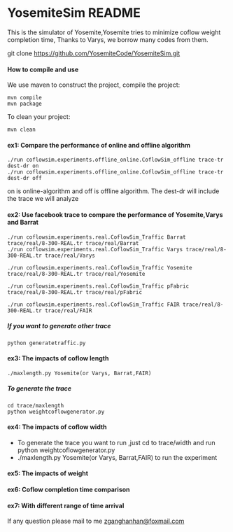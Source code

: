 # YosemiteSim README
This is the simulator of Yosemite,Yosemite tries to minimize coflow weight completion time, Thanks to Varys, we borrow many codes from them.

git clone https://github.com/YosemiteCode/YosemiteSim.git


#### How to compile and use
 We use maven to construct the project, compile the project:
 ```
 mvn compile
 mvn package
 ```
To clean your project:
 ```
 mvn clean
``` 
#### ex1: Compare the performance of online and offline algorithm
 ```
./run coflowsim.experiments.offline_online.CoflowSim_offline trace-tr dest-dr on
./run coflowsim.experiments.offline_online.CoflowSim_offline trace-tr dest-dr off
 ```

on is online-algorithm and off is offline algorithm. The dest-dr will include the trace we will analyze

####  ex2: Use facebook trace to compare the performance of Yosemite,Varys and Barrat

 ```
./run coflowsim.experiments.real.CoflowSim_Traffic Barrat trace/real/8-300-REAL.tr trace/real/Barrat
./run coflowsim.experiments.real.CoflowSim_Traffic Varys trace/real/8-300-REAL.tr trace/real/Varys  
  
./run coflowsim.experiments.real.CoflowSim_Traffic Yosemite trace/real/8-300-REAL.tr trace/real/Yosemite

./run coflowsim.experiments.real.CoflowSim_Traffic pFabric trace/real/8-300-REAL.tr trace/real/pFabric
 
./run coflowsim.experiments.real.CoflowSim_Traffic FAIR trace/real/8-300-REAL.tr trace/real/FAIR
 
```
##### If you want to generate other trace
```
python generatetraffic.py
```
####  ex3: The impacts of coflow length
```
./maxlength.py Yosemite(or Varys, Barrat,FAIR)
```
##### To generate the trace
```
cd trace/maxlength
python weightcoflowgenerator.py
```

#### ex4: The impacts of coflow width
- To generate the trace you want to run ,just cd to trace/width and run python weightcoflowgenerator.py
- ./maxlength.py Yosemite(or Varys, Barrat,FAIR) to run the experiment

#### ex5: The impacts of weight
#### ex6: Coflow completion time comparison
#### ex7: With different range of time arrival




If any question please mail to me  zganghanhan@foxmail.com
